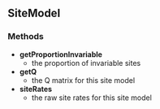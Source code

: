 SiteModel
---------
### Methods

- **getProportionInvariable**
  - the proportion of invariable sites
- **getQ**
  - the Q matrix for this site model
- **siteRates**
  - the raw site rates for this site model